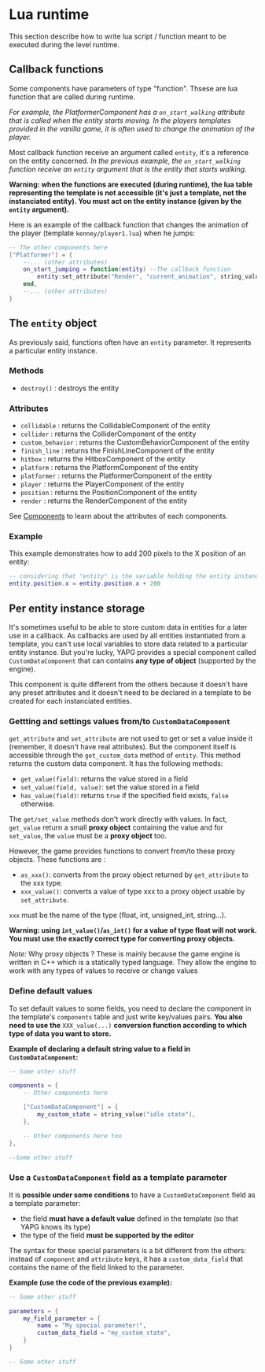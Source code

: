 # Lua runtime

This section describe how to write lua script / function meant to be
executed during the level runtime.

## Callback functions

Some components have parameters of type "function". Thsese are lua
function that are called during runtime.

*For example, the PlatformerComponent has a `on_start_walking` attribute that
is called when the entity starts moving. In the players templates
provided in the vanilla game, it is often used to change the animation
of the player.*

Most callback function receive an argument called `entity`, it's a
reference on the entity concerned. *In the previous example, the
`on_start_walking` function receive an `entity` argument that is the
entity that starts walking.*

**Warning: when the functions are executed (during runtime), the lua
table representing the template is not accessible (it's just a template,
not the instanciated entity). You must act on the entity instance (given
by the `entity` argument).**

Here is an example of the callback function that changes the animation
of the player (template `kenney/player1.lua`) when he jumps:

```lua
-- The other components here
["Platformer"] = {
    --... (other attributes)
    on_start_jumping = function(entity) --The callback function
        entity:set_attribute("Render", "current_animation", string_value("jump"))
    end,
    --... (other attributes)
}
```

The `entity` object
-------------------

As previously said, functions often have an `entity` parameter. It
represents a particular entity instance.

### Methods

-   `destroy()` : destroys the entity

### Attributes

-   `collidable` : returns the CollidableComponent of the entity
-   `collider` : returns the ColliderComponent of the entity
-   `custom_behavior` : returns the CustomBehaviorComponent of the entity
-   `finish_line` : returns the FinishLineComponent of the entity
-   `hitbox` : returns the HitboxComponent of the entity
-   `platform` : returns the PlatformComponent of the entity
-   `platformer` : returns the PlatformerComponent of the entity
-   `player` : returns the PlayerComponent of the entity
-   `position` : returns the PositionComponent of the entity
-   `render` : returns the RenderComponent of the entity

See [Components](components.md) to learn about the attributes of each components.

### Example

This example demonstrates how to add 200 pixels to the X position of an
entity:

```lua
-- considering that "entity" is the variable holding the entity instance.
entity.position.x = entity.position.x + 200
```

## Per entity instance storage

It's sometimes useful to be able to store custom data in entities for a
later use in a callback. As callbacks are used by all entities
instantiated from a template, you can't use local variables to store
data related to a particular entity instance. But you're lucky, YAPG
provides a special component called `CustomDataComponent` that can
contains **any type of object** (supported by the engine).

This component is quite different from the others because it doesn't
have any preset attributes and it doesn't need to be declared in a
template to be created for each instanciated entities.

### Gettting and settings values from/to `CustomDataComponent`

`get_attribute` and `set_attribute` are not used to get or set a value
inside it (remember, it doesn't have real attributes). But the component
itself is accessible through the `get_custom_data` method of `entity`.
This method returns the custom data component. It has the following
methods:

 - `get_value(field)`: returns the value stored in a field
 - `set_value(field, value)`: set the value stored in a field
 - `has_value(field)`: returns `true` if the specified field exists, `false` otherwise.

 The `get/set_value` methods don't work directly with values. In
 fact, `get_value` return a small **proxy object** containing the
 value and for `set_value`, the `value` must be a **proxy object**
 too.

 However, the game provides functions to convert from/to these proxy
 objects. These functions are :

 -   `as_xxx()`: converts from the proxy object returned by
     `get_attribute` to the xxx type.
 -   `xxx_value()`: converts a value of type xxx to a proxy object usable
     by `set_attribute`.

 `xxx` must be the name of the type (float, int, unsigned_int, string...).

 **Warning: using `int_value()`/`as_int()` for a value of type float
 will not work. You must use the exactly correct type for converting
 proxy objects.**

 *Note:* Why proxy objects ? These is mainly because the game engine is
 written in C++ which is a statically typed language. They allow the
 engine to work with any types of values to receive or change values

### Define default values

To set default values to some fields, you need to declare the component
in the template's `components` table and just write key/values pairs.
**You also need to use the** `XXX_value(...)` **conversion function
according to which type of data you want to store.**

**Example of declaring a default string value to a field in `CustomDataComponent`:**

```lua
-- Some other stuff

components = {
    -- Other components here

    ["CustomDataComponent"] = {
        my_custom_state = string_value("idle state"),
    },

    -- Other components here too
},

--Some other stuff
```

### Use a `CustomDataComponent` field as a template parameter

It is **possible under some conditions** to have a `CustomDataComponent`
field as a template parameter:

 - the field **must have a default value** defined in the template (so that YAPG knows its type)
 - the type of the field **must be supported by the editor**

The syntax for these special parameters is a bit different from the
others: instead of `component` and `attribute` keys, it has a
`custom_data_field` that contains the name of the field linked to the
parameter.

**Example (use the code of the previous example):**

```lua
-- Some other stuff

parameters = {
    my_field_parameter = {
        name = "My special parameter!",
        custom_data_field = "my_custom_state",
    }
}

-- Some other stuff
```
